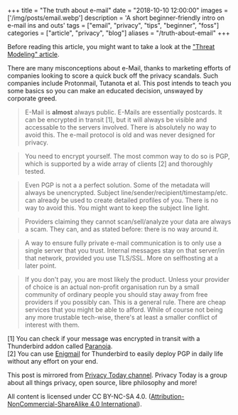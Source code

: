 +++
title = "The truth about e-mail"
date = "2018-10-10 12:00:00"
images = ['/img/posts/email.webp']
description = 'A short beginner-friendly intro on e-mail ins and outs'
tags = ["email", "privacy", "tips", "beginner", "foss"]
categories = ["article", "privacy", "blog"]
aliases = "/truth-about-email"
+++

Before reading this article, you might want to take a look at the ["Threat Modeling" article](/threat-modeling).

There are many misconceptions about e-Mail, thanks to marketing efforts of companies looking to score a quick buck off the privacy scandals. Such companies include Protonmail, Tutanota et al. This post intends to teach you some basics so you can make an educated decision, unswayed by corporate greed.

> E-Mail is **almost** always public. E-Mails are essentially postcards. It can be encrypted in transit [1], but it will always be visible and accessable to the servers involved. There is absolutely no way to avoid this. The e-mail protocol is old and was never designed for privacy.

> You need to encrypt yourself. The most common way to do so is PGP, which is supported by a wide array of clients [2] and thoroughly tested.

> Even PGP is not a a perfect solution. Some of the metadata will always be unencrypted. Subject line/sender/recipient/timestamp/etc. can already be used to create detailed profiles of you. There is no way to avoid this. You might want to keep the subject line light.

> Providers claiming they cannot scan/sell/analyze your data are always a scam. They can, and as stated before: there is no way around it.

> A way to ensure fully private e-mail communication is to only use a single server that you trust. Internal messages stay on that server/in that network, provided you use TLS/SSL. More on selfhosting at a later point.

> If you don't pay, you are most likely the product. Unless your provider of choice is an actual non-profit organisation run by a small community of ordinary people you should stay away from free providers if you possibly can. This is a general rule. There are cheap services that you might be able to afford. While of course not being any more trustable tech-wise, there's at least a smaller conflict of interest with them.

[1] You can check if your message was encrypted in transit with a Thunderbird addon called [Paranoia](https://addons.thunderbird.net/en-US/thunderbird/addon/paranoia). <br />[2] You can use [Enigmail](https://www.enigmail.net/index.php/en/) for Thunderbird to easily deploy PGP in daily life without any effort on your end.

This post is mirrored from [Privacy Today channel](https://t.me/privacytoday). Privacy Today is a group about all things privacy, open source, libre philosophy and more!

All content is licensed under CC BY-NC-SA 4.0. ([Attribution-NonCommercial-ShareAlike 4.0 International](https://creativecommons.org/licenses/by-nc-sa/4.0/)).
